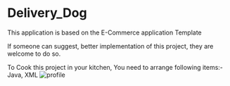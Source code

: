 # Delivery_Dog


This application is based on the E-Commerce application Template

If someone can suggest, better implementation of this project, they are welcome to do so.

To Cook this project in your kitchen, You need to arrange following items:- Java, XML
![profile](https://user-images.githubusercontent.com/111943013/188626597-2d51e436-3643-4732-84a1-1aa76c61b544.jpg)
